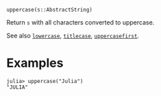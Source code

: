 ```
uppercase(s::AbstractString)
```

Return `s` with all characters converted to uppercase.

See also [`lowercase`](@ref), [`titlecase`](@ref), [`uppercasefirst`](@ref).

# Examples

```jldoctest
julia> uppercase("Julia")
"JULIA"
```
